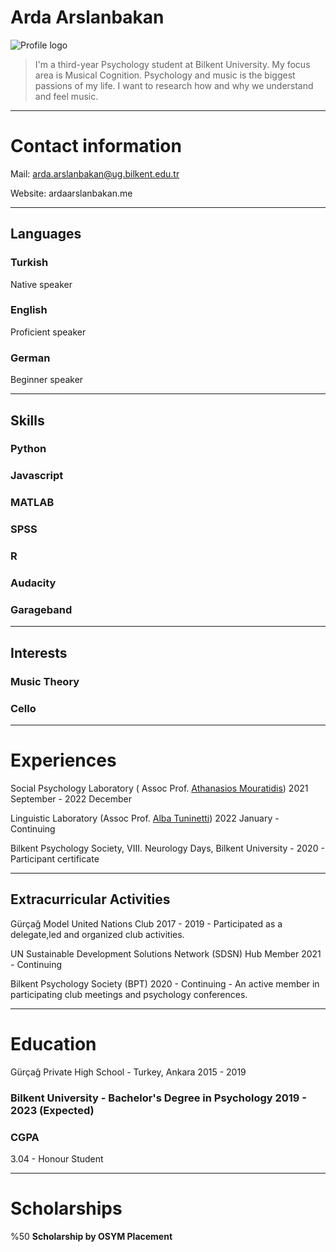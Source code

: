 # Arda Arslanbakan
![Profile logo](/docs/assets/IMG_2347.jpg)
> I'm a third-year Psychology student at Bilkent University. My focus area is Musical Cognition. Psychology and music is the biggest passions of my life. I want to research how and why we understand and feel music.
> 

---

# Contact information

Mail: arda.arslanbakan@ug.bilkent.edu.tr

Website: ardaarslanbakan.me

---

## Languages

### Turkish

Native speaker 

### English

Proficient speaker 

### German

Beginner speaker

---

## Skills

### Python

### Javascript

### MATLAB

### SPSS

### R

### Audacity

### Garageband

---

## Interests

### Music Theory

### Cello

---

# Experiences

Social Psychology Laboratory ( Assoc Prof. [Athanasios Mouratidis](http://www.psy.bilkent.edu.tr/faculty/faculty-members/athanasios-mouratidis/)) 2021 September - 2022 December

Linguistic Laboratory (Assoc Prof. [Alba Tuninetti](http://www.psy.bilkent.edu.tr/faculty/faculty-members/alba-tuninetti/)) 2022 January - Continuing  

Bilkent Psychology Society, VIII. Neurology Days, Bilkent University - 2020 - Participant certificate

---

## Extracurricular Activities 
Gürçağ Model United Nations Club 2017 - 2019 - Participated as a delegate,led and organized club activities.

UN Sustainable Development Solutions Network (SDSN) Hub Member 2021 - Continuing 

Bilkent Psychology Society (BPT) 2020 - Continuing - An active member in participating club meetings and psychology conferences.


---

# Education
Gürçağ Private High School - Turkey, Ankara 2015 - 2019

### **Bilkent University - Bachelor's Degree in Psychology 2019 - 2023 (Expected)**

### **CGPA**

3.04 - Honour Student

---

# Scholarships

%50 **Scholarship by OSYM Placement**

